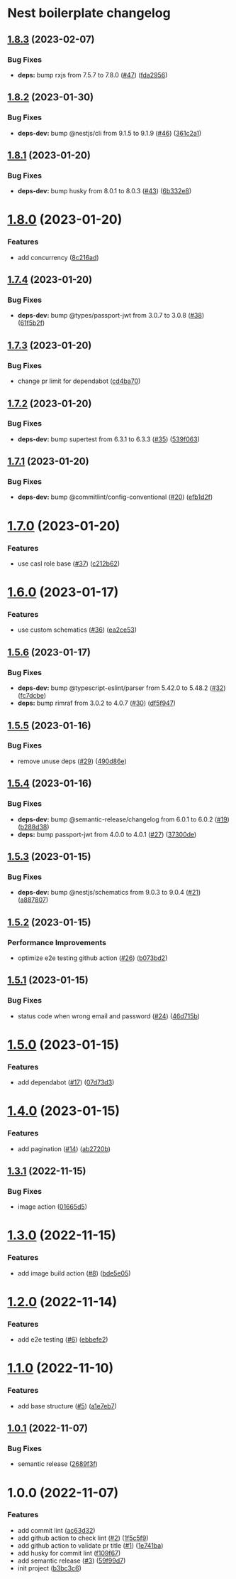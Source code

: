 # Nest boilerplate changelog

## [1.8.3](https://github.com/Notekunn/nest-boilerplate/compare/v1.8.2...v1.8.3) (2023-02-07)


### Bug Fixes

* **deps:** bump rxjs from 7.5.7 to 7.8.0 ([#47](https://github.com/Notekunn/nest-boilerplate/issues/47)) ([fda2956](https://github.com/Notekunn/nest-boilerplate/commit/fda29565440d00f8123e02d41711214b169fc889))

## [1.8.2](https://github.com/Notekunn/nest-boilerplate/compare/v1.8.1...v1.8.2) (2023-01-30)


### Bug Fixes

* **deps-dev:** bump @nestjs/cli from 9.1.5 to 9.1.9 ([#46](https://github.com/Notekunn/nest-boilerplate/issues/46)) ([361c2a1](https://github.com/Notekunn/nest-boilerplate/commit/361c2a1767a2de667b76c4dda051944641a20da8))

## [1.8.1](https://github.com/Notekunn/nest-boilerplate/compare/v1.8.0...v1.8.1) (2023-01-20)


### Bug Fixes

* **deps-dev:** bump husky from 8.0.1 to 8.0.3 ([#43](https://github.com/Notekunn/nest-boilerplate/issues/43)) ([6b332e8](https://github.com/Notekunn/nest-boilerplate/commit/6b332e8a10ff7162f3a6147496d519058ba49afc))

# [1.8.0](https://github.com/Notekunn/nest-boilerplate/compare/v1.7.4...v1.8.0) (2023-01-20)


### Features

* add concurrency ([8c216ad](https://github.com/Notekunn/nest-boilerplate/commit/8c216ad277dae3fe6d750db73c22dc8fcb6e4136))

## [1.7.4](https://github.com/Notekunn/nest-boilerplate/compare/v1.7.3...v1.7.4) (2023-01-20)


### Bug Fixes

* **deps-dev:** bump @types/passport-jwt from 3.0.7 to 3.0.8 ([#38](https://github.com/Notekunn/nest-boilerplate/issues/38)) ([61f5b2f](https://github.com/Notekunn/nest-boilerplate/commit/61f5b2f2f81ffc5c4e6db87d0eeed0803b545efa))

## [1.7.3](https://github.com/Notekunn/nest-boilerplate/compare/v1.7.2...v1.7.3) (2023-01-20)


### Bug Fixes

* change pr limit for dependabot ([cd4ba70](https://github.com/Notekunn/nest-boilerplate/commit/cd4ba70b8435c7cf9417b4e27bd856e381c42cca))

## [1.7.2](https://github.com/Notekunn/nest-boilerplate/compare/v1.7.1...v1.7.2) (2023-01-20)


### Bug Fixes

* **deps-dev:** bump supertest from 6.3.1 to 6.3.3 ([#35](https://github.com/Notekunn/nest-boilerplate/issues/35)) ([539f063](https://github.com/Notekunn/nest-boilerplate/commit/539f063fc92bbcd082316abf35a7e47823e2d891))

## [1.7.1](https://github.com/Notekunn/nest-boilerplate/compare/v1.7.0...v1.7.1) (2023-01-20)


### Bug Fixes

* **deps-dev:** bump @commitlint/config-conventional ([#20](https://github.com/Notekunn/nest-boilerplate/issues/20)) ([efb1d2f](https://github.com/Notekunn/nest-boilerplate/commit/efb1d2fc6d316a3d1d987fcdea903453ae38679f))

# [1.7.0](https://github.com/Notekunn/nest-boilerplate/compare/v1.6.0...v1.7.0) (2023-01-20)


### Features

* use casl role base ([#37](https://github.com/Notekunn/nest-boilerplate/issues/37)) ([c212b62](https://github.com/Notekunn/nest-boilerplate/commit/c212b62f9e44f087b6ad7522bc0e78343b7a675d))

# [1.6.0](https://github.com/Notekunn/nest-boilerplate/compare/v1.5.6...v1.6.0) (2023-01-17)


### Features

* use custom schematics ([#36](https://github.com/Notekunn/nest-boilerplate/issues/36)) ([ea2ce53](https://github.com/Notekunn/nest-boilerplate/commit/ea2ce53bce62442053562a37e89ede670090286c))

## [1.5.6](https://github.com/Notekunn/nest-boilerplate/compare/v1.5.5...v1.5.6) (2023-01-17)


### Bug Fixes

* **deps-dev:** bump @typescript-eslint/parser from 5.42.0 to 5.48.2 ([#32](https://github.com/Notekunn/nest-boilerplate/issues/32)) ([fc7dcbe](https://github.com/Notekunn/nest-boilerplate/commit/fc7dcbec05f9a19f670d204f74f0e33470c8b834))
* **deps:** bump rimraf from 3.0.2 to 4.0.7 ([#30](https://github.com/Notekunn/nest-boilerplate/issues/30)) ([df5f947](https://github.com/Notekunn/nest-boilerplate/commit/df5f947ae290a9038fab1673037a804438317079))

## [1.5.5](https://github.com/Notekunn/nest-boilerplate/compare/v1.5.4...v1.5.5) (2023-01-16)


### Bug Fixes

* remove unuse deps ([#29](https://github.com/Notekunn/nest-boilerplate/issues/29)) ([490d86e](https://github.com/Notekunn/nest-boilerplate/commit/490d86e3bf343a777bfb1e989b5e356fec348e48))

## [1.5.4](https://github.com/Notekunn/nest-boilerplate/compare/v1.5.3...v1.5.4) (2023-01-16)


### Bug Fixes

* **deps-dev:** bump @semantic-release/changelog from 6.0.1 to 6.0.2 ([#19](https://github.com/Notekunn/nest-boilerplate/issues/19)) ([b288d38](https://github.com/Notekunn/nest-boilerplate/commit/b288d382b6e79bc8b601de6e0f40242b6e4a5766))
* **deps:** bump passport-jwt from 4.0.0 to 4.0.1 ([#27](https://github.com/Notekunn/nest-boilerplate/issues/27)) ([37300de](https://github.com/Notekunn/nest-boilerplate/commit/37300de9d5ea2305eecf312bc39933ff31b90ad8))

## [1.5.3](https://github.com/Notekunn/nest-boilerplate/compare/v1.5.2...v1.5.3) (2023-01-15)


### Bug Fixes

* **deps-dev:** bump @nestjs/schematics from 9.0.3 to 9.0.4 ([#21](https://github.com/Notekunn/nest-boilerplate/issues/21)) ([a887807](https://github.com/Notekunn/nest-boilerplate/commit/a88780746cc9a7077ab5f5229ee1b8ef4a395b98))

## [1.5.2](https://github.com/Notekunn/nest-boilerplate/compare/v1.5.1...v1.5.2) (2023-01-15)


### Performance Improvements

* optimize e2e testing github action ([#26](https://github.com/Notekunn/nest-boilerplate/issues/26)) ([b073bd2](https://github.com/Notekunn/nest-boilerplate/commit/b073bd28769587df205c5a48a8551a65fc34181e))

## [1.5.1](https://github.com/Notekunn/nest-boilerplate/compare/v1.5.0...v1.5.1) (2023-01-15)


### Bug Fixes

* status code when wrong email and password ([#24](https://github.com/Notekunn/nest-boilerplate/issues/24)) ([46d715b](https://github.com/Notekunn/nest-boilerplate/commit/46d715b4e2ddf729cd2254cf8a413adc231af0af))

# [1.5.0](https://github.com/Notekunn/nest-boilerplate/compare/v1.4.0...v1.5.0) (2023-01-15)


### Features

* add dependabot ([#17](https://github.com/Notekunn/nest-boilerplate/issues/17)) ([07d73d3](https://github.com/Notekunn/nest-boilerplate/commit/07d73d37a75152b497afe421766a9e449cb9c4f8))

# [1.4.0](https://github.com/Notekunn/nest-boilerplate/compare/v1.3.1...v1.4.0) (2023-01-15)


### Features

* add pagination ([#14](https://github.com/Notekunn/nest-boilerplate/issues/14)) ([ab2720b](https://github.com/Notekunn/nest-boilerplate/commit/ab2720bce4b0aac1090bfb4a4cb7458438eb8b03))

## [1.3.1](https://github.com/Notekunn/nest-boilerplate/compare/v1.3.0...v1.3.1) (2022-11-15)


### Bug Fixes

* image action ([01665d5](https://github.com/Notekunn/nest-boilerplate/commit/01665d5a6d179bfffe5a5ab3c3ef92527ac38745))

# [1.3.0](https://github.com/Notekunn/nest-boilerplate/compare/v1.2.0...v1.3.0) (2022-11-15)


### Features

* add image build action ([#8](https://github.com/Notekunn/nest-boilerplate/issues/8)) ([bde5e05](https://github.com/Notekunn/nest-boilerplate/commit/bde5e05bba0270191ba8d132455290ba92d6fad2))

# [1.2.0](https://github.com/Notekunn/nest-boilerplate/compare/v1.1.0...v1.2.0) (2022-11-14)


### Features

* add e2e testing ([#6](https://github.com/Notekunn/nest-boilerplate/issues/6)) ([ebbefe2](https://github.com/Notekunn/nest-boilerplate/commit/ebbefe20e8e37663d7f3cf640d37bddd39cf8399))

# [1.1.0](https://github.com/Notekunn/nest-boilerplate/compare/v1.0.1...v1.1.0) (2022-11-10)


### Features

* add base structure ([#5](https://github.com/Notekunn/nest-boilerplate/issues/5)) ([a1e7eb7](https://github.com/Notekunn/nest-boilerplate/commit/a1e7eb722504bd571885d7c7cdeeed5a50c5576c))

## [1.0.1](https://github.com/Notekunn/nest-boilerplate/compare/v1.0.0...v1.0.1) (2022-11-07)


### Bug Fixes

* semantic release ([2689f3f](https://github.com/Notekunn/nest-boilerplate/commit/2689f3ff6a9a4f2d2c6bbc7068b61d9e3dfa5ca1))

# 1.0.0 (2022-11-07)


### Features

* add commit lint ([ac63d32](https://github.com/Notekunn/nest-boilerplate/commit/ac63d324bb7f7d83b95ad820e1328e78ed19eac0))
* add github action to check lint ([#2](https://github.com/Notekunn/nest-boilerplate/issues/2)) ([1f5c5f9](https://github.com/Notekunn/nest-boilerplate/commit/1f5c5f9d55260bfb3e8ce6f8f06a00acff5282db))
* add github action to validate pr title ([#1](https://github.com/Notekunn/nest-boilerplate/issues/1)) ([1e741ba](https://github.com/Notekunn/nest-boilerplate/commit/1e741bae7c969b1a25006114cf8a1845741d87e9))
* add husky for commit lint ([f109f67](https://github.com/Notekunn/nest-boilerplate/commit/f109f67b7e0ab464fd95089d07be64238622f8e9))
* add semantic release ([#3](https://github.com/Notekunn/nest-boilerplate/issues/3)) ([59f99d7](https://github.com/Notekunn/nest-boilerplate/commit/59f99d7f697879fc312ac27129991a71b0ea5770))
* init project ([b3bc3c6](https://github.com/Notekunn/nest-boilerplate/commit/b3bc3c6a216702687da85e2718eba3d3c2ef8980))
